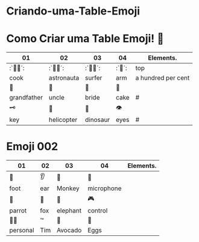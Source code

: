 # Criando-uma-Table-Emoji

# Como Criar uma Table Emoji! 🧒

| 01  |  02 | 03  | 04  | Elements.  |
|---|---|---|---|---|
| :`👨‍🍳´:  | :`👨‍🚀´:  | :`🏄‍♂️´:  | :`💪´:  | top  |
| cook  |  astronauta | surfer  | arm  | a hundred per cent  |
| 👴  |  🧓 |  👰 |  🎂 |   |
|  grandfather   |   uncle   |    bride |  cake   |  #  |
|  🗝 |  🚁 | 🦖  |  👁 |   |
|  key   |  helicopter   |    dinosaur  |  eyes  |  #  |

# Emoji 002

| 01  |  02 | 03  | 04  | Elements.  | 
|---|---|---|---|---|
|  🦶 |  👂 | 🙊 |  🎤  |   |
|  foot | ear  | Monkey |  microphone  |   |
| 🦜 |  🦊 | 🐘 |  🎮  |   |
| parrot  | fox  | elephant | control   |   |
| 🏋️‍♂️  | ™  | 🥑 |  🍳  |   |
|  personal | Tim  | Avocado |  Eggs  |   |
